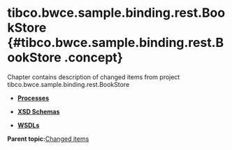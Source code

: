 # tibco.bwce.sample.binding.rest.BookStore {#tibco.bwce.sample.binding.rest.BookStore .concept}

Chapter contains description of changed items from project tibco.bwce.sample.binding.rest.BookStore

-   **[Processes](../../changed/tibco.bwce.sample.binding.rest.BookStore/Processes/files.md)**  

-   **[XSD Schemas](../../changed/tibco.bwce.sample.binding.rest.BookStore/XSD_space_Schemas/files.md)**  

-   **[WSDLs](../../changed/tibco.bwce.sample.binding.rest.BookStore/WSDLs/files.md)**  


**Parent topic:**[Changed items](../../changed/files.md)

